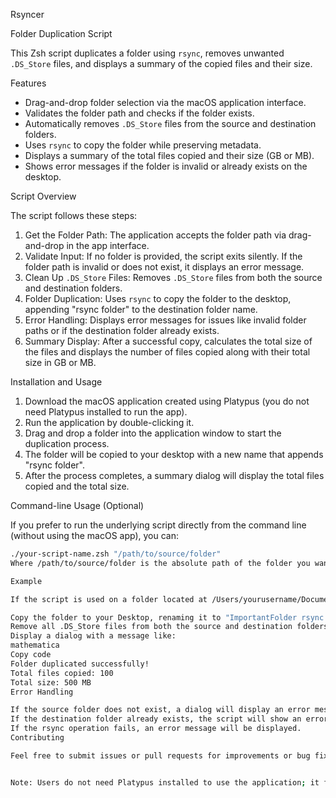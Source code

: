 Rsyncer 

Folder Duplication Script

This Zsh script duplicates a folder using `rsync`, removes unwanted `.DS_Store` files, and displays a summary of the copied files and their size.

 Features

- Drag-and-drop folder selection via the macOS application interface.
- Validates the folder path and checks if the folder exists.
- Automatically removes `.DS_Store` files from the source and destination folders.
- Uses `rsync` to copy the folder while preserving metadata.
- Displays a summary of the total files copied and their size (GB or MB).
- Shows error messages if the folder is invalid or already exists on the desktop.

 Script Overview

The script follows these steps:

1. Get the Folder Path: The application accepts the folder path via drag-and-drop in the app interface.
2. Validate Input: If no folder is provided, the script exits silently. If the folder path is invalid or does not exist, it displays an error message.
3. Clean Up `.DS_Store` Files: Removes `.DS_Store` files from both the source and destination folders.
4. Folder Duplication: Uses `rsync` to copy the folder to the desktop, appending "rsync folder" to the destination folder name.
5. Error Handling: Displays error messages for issues like invalid folder paths or if the destination folder already exists.
6. Summary Display: After a successful copy, calculates the total size of the files and displays the number of files copied along with their total size in GB or MB.

 Installation and Usage

1. Download the macOS application created using Platypus (you do not need Platypus installed to run the app).
2. Run the application by double-clicking it.
3. Drag and drop a folder into the application window to start the duplication process.
4. The folder will be copied to your desktop with a new name that appends "rsync folder".
5. After the process completes, a summary dialog will display the total files copied and the total size.

 Command-line Usage (Optional)

If you prefer to run the underlying script directly from the command line (without using the macOS app), you can:

```bash
./your-script-name.zsh "/path/to/source/folder"
Where /path/to/source/folder is the absolute path of the folder you want to duplicate.

Example

If the script is used on a folder located at /Users/yourusername/Documents/ImportantFolder, and the folder contains 100 files with a total size of 500 MB, the script will:

Copy the folder to your Desktop, renaming it to "ImportantFolder rsync folder".
Remove all .DS_Store files from both the source and destination folders.
Display a dialog with a message like:
mathematica
Copy code
Folder duplicated successfully! 
Total files copied: 100 
Total size: 500 MB
Error Handling

If the source folder does not exist, a dialog will display an error message.
If the destination folder already exists, the script will show an error and prevent overwriting.
If the rsync operation fails, an error message will be displayed.
Contributing

Feel free to submit issues or pull requests for improvements or bug fixes. Contributions are welcome!


Note: Users do not need Platypus installed to use the application; it functions as a standalone app.

